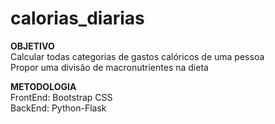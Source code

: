 # calorias_diarias

**OBJETIVO**
<br />Calcular todas categorias de gastos calóricos de uma pessoa
<br />Propor uma divisão de macronutrientes na dieta

**METODOLOGIA**
<br />FrontEnd: Bootstrap CSS
<br />BackEnd: Python-Flask
